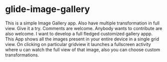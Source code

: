 # glide-image-gallery
This is a simple Image Gallery app. Also have multiple transformation in full view. Give it a try. Comments are welcome. Anybody wants to contribute are also welcome. I want to develop a full fledged customized gallery appp.
This App shows all the images present in your entire device in a single grid view. On clicking on particular gridview it launches a fullscreen activity where u can watch the full view of that image, also you can choose custom transformations.
